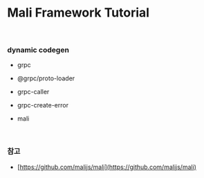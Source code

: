 # Mali Framework Tutorial

<br>

### dynamic codegen

- grpc

- @grpc/proto-loader

- grpc-caller

- grpc-create-error

- mali

<br>

### 참고

- [https://github.com/malijs/mali](https://github.com/malijs/mali)
